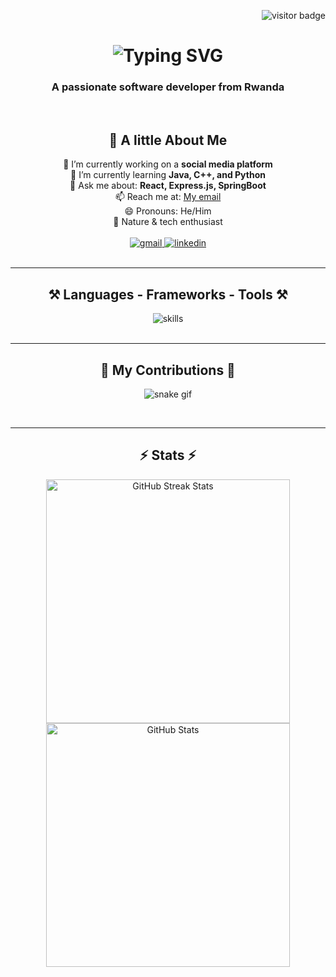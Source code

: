 <p align="right">
  <img src="https://visitor-badge.laobi.icu/badge?page_id=Goal651.Goal651" alt="visitor badge" />
</p>

<h1 align="center">
  <img src="https://readme-typing-svg.herokuapp.com/?font=Righteous&size=35&center=true&vCenter=true&width=500&height=70&duration=4000&lines=Hey,+I'm+Wigo+the+Hacker!+👋" alt="Typing SVG" />
</h1>

<h3 align="center" color="purple">A passionate software developer from Rwanda</h3>

<br/>

<div align="center">

  <h2>🌟 A little About Me</h2>
 🔭 I’m currently working on a <b>social media platform</b><br/>
 🌱 I’m currently learning <b>Java, C++, and Python</b><br/>
 💬 Ask me about: <b>React, Express.js, SpringBoot</b><br/>
 📫 Reach me at: <a href="mailto:wigothehacker@gmail.com">My email</a><br/>
 😄 Pronouns: He/Him<br/>
 🌿 Nature & tech enthusiast
</div>

<br/>

<div align="center"> 
  <a href="mailto:wigothehacker@gmail.com">
    <img src="https://img.shields.io/badge/Gmail-333333?style=for-the-badge&logo=gmail&logoColor=red" alt="gmail" />
  </a>
  <a href="https://www.linkedin.com/in/a" target="_blank">
    <img src="https://img.shields.io/badge/LinkedIn-0077B5?style=for-the-badge&logo=linkedin&logoColor=white" alt="linkedin" />
  </a>
</div>

<br/>
<hr/>

<h2 align="center">⚒️ Languages - Frameworks - Tools ⚒️</h2>

<div align="center">
  <img src="https://skillicons.dev/icons?i=java,spring,typescript,cpp,python,bash,powershell,react,php,nextjs,tailwind,nodejs,mysql,mongodb,sqlite,vscode,git,github,linux,windows" alt="skills" />
</div>

<br/>
<hr/>

<div align="center">
  <h2>🐍 My Contributions 🐍</h2>

  ![snake gif](https://github.com/Goal651/Goal651/blob/output/github-snake-dark.svg)
</div>

<br/>
<hr/>

<h2 align="center">⚡ Stats ⚡</h2>

<div align="center">
  <img width="390" src="https://github-readme-streak-stats.herokuapp.com/?user=Goal651&count_private=true&theme=react&border_radius=10" alt="GitHub Streak Stats" />

  <img width="390" src="https://github-readme-stats.vercel.app/api?username=Goal651&count_private=true&show_icons=true&theme=react&rank_icon=github&border_radius=10" alt="GitHub Stats" />
</div>
